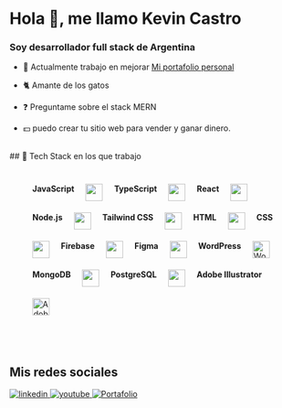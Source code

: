 # Hola 👋, me llamo Kevin Castro

### Soy desarrollador full stack de Argentina
  

- 🔭 Actualmente trabajo en mejorar [Mi portafolio personal](https://portafolio3-95zh.vercel.app/)  
  

- 🐈 Amante de los gatos
  

- ❓ Preguntame sobre el stack MERN   
  

- 💵 puedo crear tu sitio web para vender y ganar dinero.  
  

<br/>  
## 🚀 Tech Stack en los que trabajo
<br/>
<div style="display: flex; flex-wrap: wrap; gap: 20px; widht: 1200px; margin:40px">
    <strong >JavaScript</strong>
    <img src="https://cdn.jsdelivr.net/gh/devicons/devicon/icons/javascript/javascript-original.svg" height="30" />
     <strong>TypeScript</strong>
    <img src="https://cdn.jsdelivr.net/gh/devicons/devicon/icons/typescript/typescript-original.svg" height="30" />
     <strong>React</strong>
    <img src="https://cdn.jsdelivr.net/gh/devicons/devicon/icons/react/react-original.svg" height="30" />
     <strong>Node.js</strong>
    <img src="https://cdn.jsdelivr.net/gh/devicons/devicon/icons/nodejs/nodejs-original.svg" height="30" />
     <strong>Tailwind CSS</strong>
    <img src="https://www.vectorlogo.zone/logos/tailwindcss/tailwindcss-icon.svg" height="30" />
      <strong>HTML</strong>
    <img src="https://cdn.jsdelivr.net/gh/devicons/devicon/icons/html5/html5-original.svg" height="30" />
     <strong>CSS</strong>
    <img src="https://cdn.jsdelivr.net/gh/devicons/devicon/icons/css3/css3-original.svg" height="30" />
     <strong>Firebase</strong>
    <img src="https://cdn.jsdelivr.net/gh/devicons/devicon/icons/firebase/firebase-plain.svg" height="30" />
   <strong>Figma</strong>
    <img src="https://cdn.jsdelivr.net/gh/devicons/devicon/icons/figma/figma-original.svg" height="30" />
     <strong>WordPress</strong>
    <img src="https://cdn.jsdelivr.net/gh/devicons/devicon/icons/wordpress/wordpress-plain.svg" height="30" alt="WordPress azul" />
    <strong>MongoDB</strong>
   <img src="https://cdn.jsdelivr.net/gh/devicons/devicon/icons/mongodb/mongodb-original.svg" height="30" />
   <strong>PostgreSQL</strong>
   <img src="https://cdn.jsdelivr.net/gh/devicons/devicon/icons/postgresql/postgresql-original.svg" height="30" />
   <strong>Adobe Illustrator</strong>
  <img src="https://upload.wikimedia.org/wikipedia/commons/f/fb/Adobe_Illustrator_CC_icon.svg" height="30" alt="Adobe Illustrator" />

</div>


###

<br/>  


## Mis redes sociales   
<div align="start">
<a href="https://www.linkedin.com/in/kevin-castro-b12357214/" target="_blank">
<img src=https://img.shields.io/badge/linkedin-%231E77B5.svg?&style=for-the-badge&logo=linkedin&logoColor=white alt=linkedin style="margin-bottom: 5px;" />
</a>
<a href="https://www.youtube.com/@practicandoprogramacion2022" target="_blank">
<img src=https://img.shields.io/badge/youtube-%23EE4831.svg?&style=for-the-badge&logo=youtube&logoColor=white alt=youtube style="margin-bottom: 5px;" />
</a>
<a href="https://portafolio3-95zh.vercel.app/" target="_blank">
<img src="https://img.shields.io/badge/Portafolio-%2324292e.svg?&style=for-the-badge&logo=portfolio&logoColor=white" alt="Portafolio" style="margin-bottom: 5px;" />
</a>  
</div>  
  

<br/>  
